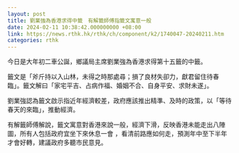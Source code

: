 ```yaml
---
layout: post
title: 劉業強為香港求得中籤　有解籤師傅指籤文寓意一般
date: 2024-02-11 10:38:42.000000000 +08:00
link: https://news.rthk.hk/rthk/ch/component/k2/1740047-20240211.htm
categories: rthk
---
```


今日是大年初二車公誕，鄉議局主席劉業強為香港求得第十五籤的中籤。

籤文是「斧斤持以入山林，未得之時那處尋；損了良材失卻力，獻君留住待春臨」。籤文解曰「家宅平吉、占病作福、婚姻不合、自身平安、求財未遂」。

劉業強認為籤文啟示指近年經濟較差，政府應該推出精準、及時的政策，以「等待春天的來臨」，推動經濟。

有解籤師傅解說，籤文寓意對香港來說一般，經濟下滑，反映香港未能走出八陣圖，所有人包括政府宜坐下來休息一會 ，看清前路應如何走，預測年中至下半年才會好轉，建議政府多聽市民意見。
